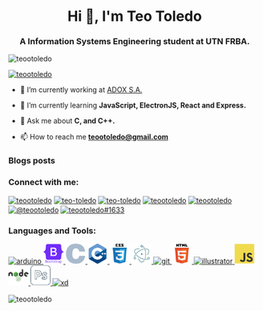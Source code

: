 <h1 align="center">Hi 👋, I'm Teo Toledo</h1>
<h3 align="center">A Information Systems Engineering student at UTN FRBA.</h3>

<p align="left"> <img src="https://komarev.com/ghpvc/?username=teootoledo&label=Profile%20views&color=0e75b6&style=flat" alt="teootoledo" /> </p>

<p align="left"> <a href="https://twitter.com/teootoledo" target="blank"><img src="https://img.shields.io/twitter/follow/teootoledo?logo=twitter&style=for-the-badge" alt="teootoledo" /></a> </p>

- 🏢 I’m currently working at [ADOX S.A.](https://adox.com.ar/)

- 🌱 I’m currently learning **JavaScript, ElectronJS, React and Express.**

- 💬 Ask me about **C, and C++.**

- 📫 How to reach me **teootoledo@gmail.com**

### Blogs posts
<!-- BLOG-POST-LIST:START -->
<!-- BLOG-POST-LIST:END -->

<h3 align="left">Connect with me:</h3>
<p align="left">
<a href="https://twitter.com/teootoledo" target="blank"><img align="center" src="https://cdn.jsdelivr.net/npm/simple-icons@3.0.1/icons/twitter.svg" alt="teootoledo" height="30" width="40" /></a>
<a href="https://linkedin.com/in/teo-toledo" target="blank"><img align="center" src="https://cdn.jsdelivr.net/npm/simple-icons@3.0.1/icons/linkedin.svg" alt="teo-toledo" height="30" width="40" /></a>
<a href="https://stackoverflow.com/users/teo-toledo" target="blank"><img align="center" src="https://cdn.jsdelivr.net/npm/simple-icons@3.0.1/icons/stackoverflow.svg" alt="teo-toledo" height="30" width="40" /></a>
<a href="https://fb.com/teootoledo" target="blank"><img align="center" src="https://cdn.jsdelivr.net/npm/simple-icons@3.0.1/icons/facebook.svg" alt="teootoledo" height="30" width="40" /></a>
<a href="https://instagram.com/teootoledo" target="blank"><img align="center" src="https://cdn.jsdelivr.net/npm/simple-icons@3.0.1/icons/instagram.svg" alt="teootoledo" height="30" width="40" /></a>
<a href="https://medium.com/@teootoledo" target="blank"><img align="center" src="https://cdn.jsdelivr.net/npm/simple-icons@3.0.1/icons/medium.svg" alt="@teootoledo" height="30" width="40" /></a>
<a href="https://discord.gg/teootoledo#1633" target="blank"><img align="center" src="https://cdn.jsdelivr.net/npm/simple-icons@3.0.1/icons/discord.svg" alt="teootoledo#1633" height="30" width="40" /></a>
</p>

<h3 align="left">Languages and Tools:</h3>
<p align="left"> <a href="https://www.arduino.cc/" target="_blank"> <img src="https://cdn.worldvectorlogo.com/logos/arduino-1.svg" alt="arduino" width="40" height="40"/> </a> <a href="https://getbootstrap.com" target="_blank"> <img src="https://raw.githubusercontent.com/devicons/devicon/master/icons/bootstrap/bootstrap-plain-wordmark.svg" alt="bootstrap" width="40" height="40"/> </a> <a href="https://www.cprogramming.com/" target="_blank"> <img src="https://raw.githubusercontent.com/devicons/devicon/master/icons/c/c-original.svg" alt="c" width="40" height="40"/> </a> <a href="https://www.w3schools.com/cpp/" target="_blank"> <img src="https://raw.githubusercontent.com/devicons/devicon/master/icons/cplusplus/cplusplus-original.svg" alt="cplusplus" width="40" height="40"/> </a> <a href="https://www.w3schools.com/css/" target="_blank"> <img src="https://raw.githubusercontent.com/devicons/devicon/master/icons/css3/css3-original-wordmark.svg" alt="css3" width="40" height="40"/> </a> <a href="https://www.electronjs.org" target="_blank"> <img src="https://raw.githubusercontent.com/devicons/devicon/master/icons/electron/electron-original.svg" alt="electron" width="40" height="40"/> </a> <a href="https://git-scm.com/" target="_blank"> <img src="https://www.vectorlogo.zone/logos/git-scm/git-scm-icon.svg" alt="git" width="40" height="40"/> </a> <a href="https://www.w3.org/html/" target="_blank"> <img src="https://raw.githubusercontent.com/devicons/devicon/master/icons/html5/html5-original-wordmark.svg" alt="html5" width="40" height="40"/> </a> <a href="https://www.adobe.com/in/products/illustrator.html" target="_blank"> <img src="https://www.vectorlogo.zone/logos/adobe_illustrator/adobe_illustrator-icon.svg" alt="illustrator" width="40" height="40"/> </a> <a href="https://developer.mozilla.org/en-US/docs/Web/JavaScript" target="_blank"> <img src="https://raw.githubusercontent.com/devicons/devicon/master/icons/javascript/javascript-original.svg" alt="javascript" width="40" height="40"/> </a> <a href="https://nodejs.org" target="_blank"> <img src="https://raw.githubusercontent.com/devicons/devicon/master/icons/nodejs/nodejs-original-wordmark.svg" alt="nodejs" width="40" height="40"/> </a> <a href="https://www.photoshop.com/en" target="_blank"> <img src="https://raw.githubusercontent.com/devicons/devicon/master/icons/photoshop/photoshop-line.svg" alt="photoshop" width="40" height="40"/> </a> <a href="https://www.adobe.com/products/xd.html" target="_blank"> <img src="https://cdn.worldvectorlogo.com/logos/adobe-xd.svg" alt="xd" width="40" height="40"/> </a> </p>

<p><img align="center" src="https://github-readme-stats.vercel.app/api/top-langs?username=teootoledo&show_icons=true&locale=en&layout=compact" alt="teootoledo" /></p>

